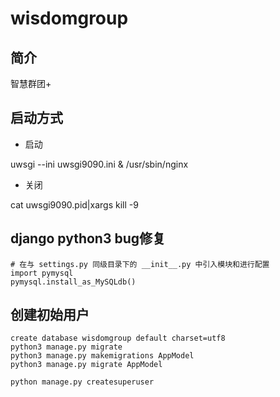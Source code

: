 # wisdomgroup

## 简介

智慧群团+

## 启动方式

- 启动

uwsgi --ini uwsgi9090.ini & /usr/sbin/nginx

- 关闭

cat uwsgi9090.pid|xargs kill -9


## django python3 bug修复

```
# 在与 settings.py 同级目录下的 __init__.py 中引入模块和进行配置
import pymysql
pymysql.install_as_MySQLdb()
```

## 创建初始用户

```
create database wisdomgroup default charset=utf8
python3 manage.py migrate
python3 manage.py makemigrations AppModel
python3 manage.py migrate AppModel

python manage.py createsuperuser
```